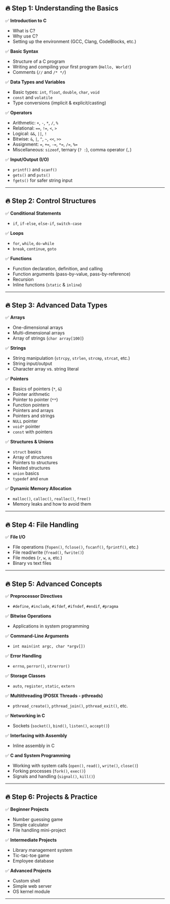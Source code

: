 ## 🔥 **Step 1: Understanding the Basics**
✅ **Introduction to C**  
- What is C?  
- Why use C?  
- Setting up the environment (GCC, Clang, CodeBlocks, etc.)

✅ **Basic Syntax**  
- Structure of a C program  
- Writing and compiling your first program (`Hello, World!`)  
- Comments (`//` and `/* */`)

✅ **Data Types and Variables**  
- Basic types: `int`, `float`, `double`, `char`, `void`  
- `const` and `volatile`  
- Type conversions (implicit & explicit/casting)

✅ **Operators**  
- Arithmetic: `+`, `-`, `*`, `/`, `%`  
- Relational: `==`, `!=`, `<`, `>`  
- Logical: `&&`, `||`, `!`  
- Bitwise: `&`, `|`, `^`, `~`, `<<`, `>>`  
- Assignment: `=`, `+=`, `-=`, `*=`, `/=`, `%=`  
- Miscellaneous: `sizeof`, ternary (`? :`), comma operator (`,`)

✅ **Input/Output (I/O)**  
- `printf()` and `scanf()`  
- `gets()` and `puts()`  
- `fgets()` for safer string input  

---

## 🔥 **Step 2: Control Structures**
✅ **Conditional Statements**  
- `if`, `if-else`, `else-if`, `switch-case`

✅ **Loops**  
- `for`, `while`, `do-while`  
- `break`, `continue`, `goto`

✅ **Functions**  
- Function declaration, definition, and calling  
- Function arguments (pass-by-value, pass-by-reference)  
- Recursion  
- Inline functions (`static` & `inline`)

---

## 🔥 **Step 3: Advanced Data Types**
✅ **Arrays**  
- One-dimensional arrays  
- Multi-dimensional arrays  
- Array of strings (`char array[100]`)  

✅ **Strings**  
- String manipulation (`strcpy`, `strlen`, `strcmp`, `strcat`, etc.)  
- String input/output  
- Character array vs. string literal  

✅ **Pointers**  
- Basics of pointers (`*`, `&`)  
- Pointer arithmetic  
- Pointer to pointer (`**`)  
- Function pointers  
- Pointers and arrays  
- Pointers and strings  
- `NULL` pointer  
- `void*` pointer  
- `const` with pointers  

✅ **Structures & Unions**  
- `struct` basics  
- Array of structures  
- Pointers to structures  
- Nested structures  
- `union` basics  
- `typedef` and `enum`

✅ **Dynamic Memory Allocation**  
- `malloc()`, `calloc()`, `realloc()`, `free()`  
- Memory leaks and how to avoid them  

---

## 🔥 **Step 4: File Handling**
✅ **File I/O**  
- File operations (`fopen()`, `fclose()`, `fscanf()`, `fprintf()`, etc.)  
- File read/write (`fread()`, `fwrite()`)  
- File modes (`r`, `w`, `a`, etc.)  
- Binary vs text files  

---

## 🔥 **Step 5: Advanced Concepts**
✅ **Preprocessor Directives**  
- `#define`, `#include`, `#ifdef`, `#ifndef`, `#endif`, `#pragma`  

✅ **Bitwise Operations**  
- Applications in system programming  

✅ **Command-Line Arguments**  
- `int main(int argc, char *argv[])`  

✅ **Error Handling**  
- `errno`, `perror()`, `strerror()`  

✅ **Storage Classes**  
- `auto`, `register`, `static`, `extern`  

✅ **Multithreading (POSIX Threads - pthreads)**  
- `pthread_create()`, `pthread_join()`, `pthread_exit()`, etc.  

✅ **Networking in C**  
- Sockets (`socket()`, `bind()`, `listen()`, `accept()`)  

✅ **Interfacing with Assembly**  
- Inline assembly in C  

✅ **C and System Programming**  
- Working with system calls (`open()`, `read()`, `write()`, `close()`)  
- Forking processes (`fork()`, `exec()`)  
- Signals and handling (`signal()`, `kill()`)  

---

## 🔥 **Step 6: Projects & Practice**
✅ **Beginner Projects**  
- Number guessing game  
- Simple calculator  
- File handling mini-project  

✅ **Intermediate Projects**  
- Library management system  
- Tic-tac-toe game  
- Employee database  

✅ **Advanced Projects**  
- Custom shell  
- Simple web server  
- OS kernel module  
---
